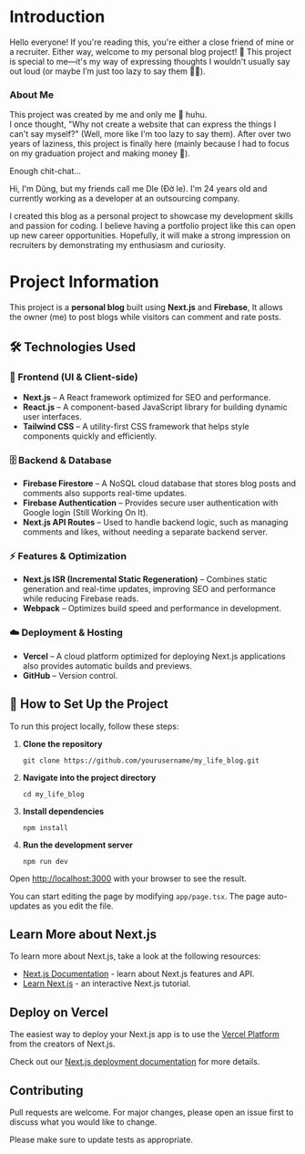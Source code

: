 # Introduction

Hello everyone! If you're reading this, you're either a close friend of mine or a recruiter. Either way, welcome to my personal blog project! 🚀
This project is special to me—it's my way of expressing thoughts I wouldn't usually say out loud (or maybe I’m just too lazy to say them 😵‍💫).

### About Me  

This project was created by me and only me 🥺 huhu.  
I once thought, "Why not create a website that can express the things I can't say myself?" (Well, more like I'm too lazy to say them). After over two years of laziness, this project is finally here (mainly because I had to focus on my graduation project and making money 🥱).  

Enough chit-chat...  

Hi, I'm Dũng, but my friends call me Dle (Đờ le).
I'm 24 years old and currently working as a developer at an outsourcing company.

I created this blog as a personal project to showcase my development skills and passion for coding. I believe having a portfolio project like this can open up new career opportunities. Hopefully, it will make a strong impression on recruiters by demonstrating my enthusiasm and curiosity.
# Project Information  

This project is a **personal blog** built using **Next.js** and **Firebase**, It allows the owner (me) to post blogs while visitors can comment and rate posts.

## 🛠 Technologies Used  

### 🚀 Frontend (UI & Client-side)  
- **Next.js** – A React framework optimized for SEO and performance.
- **React.js** – A component-based JavaScript library for building dynamic user interfaces.  
- **Tailwind CSS** – A utility-first CSS framework that helps style components quickly and efficiently.  

### 🗄️ Backend & Database  
- **Firebase Firestore** – A NoSQL cloud database that stores blog posts and comments also supports real-time updates.
- **Firebase Authentication** – Provides secure user authentication with Google login (Still Working On It).
- **Next.js API Routes** – Used to handle backend logic, such as managing comments and likes, without needing a separate backend server.  

### ⚡ Features & Optimization  
- **Next.js ISR (Incremental Static Regeneration)** – Combines static generation and real-time updates, improving SEO and performance while reducing Firebase reads.
- **Webpack** – Optimizes build speed and performance in development.  

### ☁️ Deployment & Hosting  
- **Vercel** – A cloud platform optimized for deploying Next.js applications also provides automatic builds and previews.  
- **GitHub** – Version control.

## 📌 How to Set Up the Project  

To run this project locally, follow these steps:

1. **Clone the repository**
   ```terminal
   git clone https://github.com/yourusername/my_life_blog.git
   ```

2. **Navigate into the project directory**
   ```terminal
   cd my_life_blog
   ```
3. **Install dependencies**
   ```terminal
   npm install
   ```
4. **Run the development server**
   ```terminal
   npm run dev
   ```


Open [http://localhost:3000](http://localhost:3000) with your browser to see the result.

You can start editing the page by modifying `app/page.tsx`. The page auto-updates as you edit the file.

## Learn More about Next.js

To learn more about Next.js, take a look at the following resources:

- [Next.js Documentation](https://nextjs.org/docs) - learn about Next.js features and API.
- [Learn Next.js](https://nextjs.org/learn) - an interactive Next.js tutorial.

## Deploy on Vercel

The easiest way to deploy your Next.js app is to use the [Vercel Platform](https://vercel.com/new?utm_medium=default-template&filter=next.js&utm_source=create-next-app&utm_campaign=create-next-app-readme) from the creators of Next.js.

Check out our [Next.js deployment documentation](https://nextjs.org/docs/app/building-your-application/deploying) for more details.

## Contributing

Pull requests are welcome. For major changes, please open an issue first
to discuss what you would like to change.

Please make sure to update tests as appropriate.
